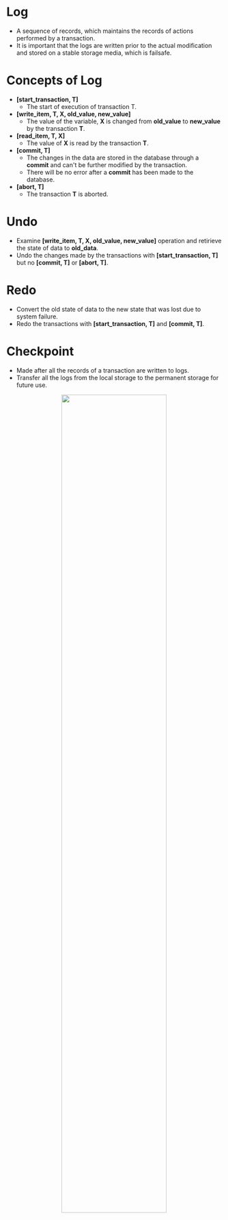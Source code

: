 # Log
- A sequence of records, which maintains the records of actions performed by a transaction.
- It is important that the logs are written prior to the actual modification and stored on a stable storage media, which is failsafe.

# Concepts of Log
- **[start_transaction, T]**
    - The start of execution of transaction T.
- **[write_item, T, X, old_value, new_value]**
    - The value of the variable, **X** is changed from **old_value** to **new_value** by the transaction **T**.
- **[read_item, T, X]**
    - The value of **X** is read by the transaction **T**.
- **[commit, T]**
    - The changes in the data are stored in the database through a **commit** and can't be further modified by the transaction.
    - There will be no error after a **commit** has been made to the database.
- **[abort, T]**
    - The transaction **T** is aborted.

# Undo
- Examine **[write_item, T, X, old_value, new_value]** operation and retirieve the state of data to **old_data**.
- Undo the changes made by the transactions with **[start_transaction, T]** but no **[commit, T]** or **[abort, T]**.

# Redo
- Convert the old state of data to the new state that was lost due to system failure.
- Redo the transactions with **[start_transaction, T]** and **[commit, T]**.

# Checkpoint
- Made after all the records of a transaction are written to logs.
- Transfer all the logs from the local storage to the permanent storage for future use.

<div align="center">
    <img src="https://scaler.com/topics/images/multiple-transaction.webp", width=70%>
</div>
